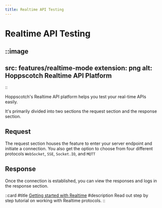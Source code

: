 ```yaml
---
title: Realtime API Testing
---
```


# Realtime API Testing

::image
---
src: features/realtime-mode
extension: png
alt: Hoppscotch Realtime API Platform
---
::

Hoppscotch's Realtime API platform helps you test your real-time APIs easily.

It's primarily divided into two sections the request section and the response section.

## Request

The request section houses the feature to enter your server endpoint and initiate a connection. You also get the option to choose from four different protocols `WebSocket`, `SSE`, `Socket.IO`, and `MQTT`

## Response

Once the connection is established, you can view the responses and logs in the response section.

::card
#title
[Getting started with Realtime](/documentation/getting-started/realtime/websocket)
#description
Read out step by step tutorial on working with Realtime protocols.
::
